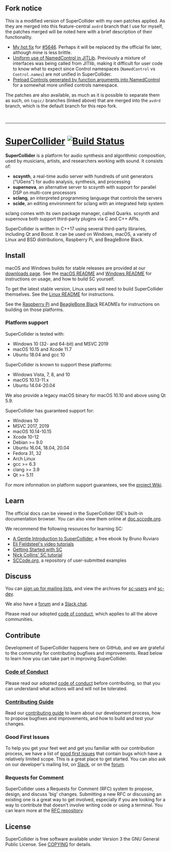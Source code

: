 Fork notice
---

This is a modified version of SuperCollider with my own patches applied. As they are merged into this feature-central `avdrd` branch that I use for myself, the patches merged will be noted here with a brief description of their functionality.

* [My hot fix](https://github.com/avdrd/supercollider/tree/topic/fix-BusPlug-value-for-UGens) for [#5646](https://github.com/supercollider/supercollider/issues/5645). Perhaps it will be replaced by the official fix later, although mine is less brittle.
* [Uniform use of NamedControl in JITLib](https://github.com/avdrd/supercollider/tree/topic/use-NamedControl-instead-of-Control.names). Previously a mixture of interfaces was being called from JITlib, making it difficult for user code to know what to expect since Control namespaces (`NamedControl` vs `Control.names`) are not unified in SuperCollider.
* [Preload Controls generated by function arguments into NamedControl](https://github.com/avdrd/supercollider/tree/topic/NamedControl-preload-func-args) for a somewhat more unified controls namespace.

The patches are also available, as much as it is possible to separate them as such, on `topic/` branches (linked above) that are merged into the `avdrd` branch, which is the default branch for this repo fork.

&nbsp;

---

[SuperCollider](https://supercollider.github.io/) [![Build Status](https://github.com/supercollider/supercollider/actions/workflows/actions.yml/badge.svg?branch=develop)](https://github.com/supercollider/supercollider/actions/workflows/actions.yml)
=========================

**SuperCollider** is a platform for audio synthesis and algorithmic composition, used by musicians, artists, and researchers working with sound. It consists of:

- **scsynth**, a real-time audio server with hundreds of unit generators ("UGens") for audio analysis, synthesis, and processing
- **supernova**, an alternative server to scsynth with support for parallel DSP on multi-core processors
- **sclang**, an interpreted programming language that controls the servers
- **scide**, an editing environment for sclang with an integrated help system

sclang comes with its own package manager, called Quarks. scsynth and supernova both support third-party plugins via C and C++ APIs.

SuperCollider is written in C++17 using several third-party libraries, including Qt and Boost. It can be used on Windows, macOS, a variety of Linux and BSD distributions, Raspberry Pi, and BeagleBone Black.

Install
-------

macOS and Windows builds for stable releases are provided at our [downloads page][downloads page]. See the [macOS README](README_MACOS.md) and [Windows README](README_WINDOWS.md) for instructions on usage, and how to build SC yourself.

To get the latest stable version, Linux users will need to build SuperCollider themselves. See the [Linux README](README_LINUX.md) for instructions.

See the [Raspberry Pi](README_RASPBERRY_PI.md) and [BeagleBone Black](README_BEAGLEBONE_BLACK.md) READMEs for instructions on building on those platforms.

[downloads page]: https://supercollider.github.io/download

### Platform support

SuperCollider is tested with:
- Windows 10 (32- and 64-bit) and MSVC 2019
- macOS 10.15 and Xcode 11.7
- Ubuntu 18.04 and gcc 10

SuperCollider is known to support these platforms:
- Windows Vista, 7, 8, and 10
- macOS 10.13-11.x
- Ubuntu 14.04-20.04

We also provide a legacy macOS binary for macOS 10.10 and above using Qt 5.9.

SuperCollider has guaranteed support for:
- Windows 10
- MSVC 2017, 2019
- macOS 10.14-10.15
- Xcode 10-12
- Debian >= 9.0
- Ubuntu 16.04, 18.04, 20.04
- Fedora 31, 32
- Arch Linux
- gcc >= 6.3
- clang >= 3.9
- Qt >= 5.11

For more information on platform support guarantees, see the [project
Wiki](https://github.com/supercollider/supercollider/wiki/Platform-Support).

Learn
-----

The official docs can be viewed in the SuperCollider IDE's built-in documentation browser. You can also view them online at [doc.sccode.org](http://doc.sccode.org/).

We recommend the following resources for learning SC:

- [A Gentle Introduction to SuperCollider](https://works.bepress.com/bruno-ruviaro/3/), a free ebook by Bruno Ruviaro
- [Eli Fieldsteel's video tutorials](https://www.youtube.com/playlist?list=PLPYzvS8A_rTaNDweXe6PX4CXSGq4iEWYC)
- [Getting Started with SC](http://doc.sccode.org/Tutorials/Getting-Started/00-Getting-Started-With-SC.html)
- [Nick Collins' SC tutorial](https://composerprogrammer.com/teaching/supercollider/sctutorial/tutorial.html)
- [SCCode.org](http://sccode.org/), a repository of user-submitted examples

Discuss
-------

You can [sign up for mailing lists][list signup], and view the archives for [sc-users][sc-users archives] and [sc-dev][sc-dev archives].

We also have a [forum][Discourse] and a [Slack chat][Slack].

Please read our adopted [code of conduct](CODE_OF_CONDUCT.md), which applies to all the above communities.

[list signup]: http://www.birmingham.ac.uk/facilities/ea-studios/research/supercollider/mailinglist.aspx
[sc-users archives]: https://www.listarc.bham.ac.uk/lists/sc-users/
[sc-dev archives]: https://www.listarc.bham.ac.uk/lists/sc-dev/
[Discourse]: https://scsynth.org/
[Slack]: https://join.slack.com/t/scsynth/shared_invite/zt-ezoyz15j-SVM7JVul94pxtDiUDRnd0w

Contribute
----------

Development of SuperCollider happens here on GitHub, and we are grateful to the community for contributing bugfixes and improvements. Read below to learn how you can take part in improving SuperCollider.

### [Code of Conduct](CODE_OF_CONDUCT.md)

Please read our adopted [code of conduct](CODE_OF_CONDUCT.md) before contributing, so that you can understand what actions will and will not be tolerated.

### [Contributing Guide](https://github.com/supercollider/supercollider/wiki)

Read our [contributing guide](https://github.com/supercollider/supercollider/wiki) to learn about our development process, how to propose bugfixes and improvements, and how to build and test your changes.

### Good First Issues

To help you get your feet wet and get you familiar with our contribution process, we have a list of [good first issues](https://github.com/supercollider/supercollider/labels/good%20first%20issue) that contain bugs which have a relatively limited scope. This is a great place to get started. You can also ask on our developer's mailing list, on [Slack][Slack], or on the [forum][Discourse].

### Requests for Comment

SuperCollider uses a Requests for Comment (RFC) system to propose, design, and discuss 'big' changes. Submitting a new RFC or discussing an existing one is a great way to get involved, especially if you are looking for a way to contribute that doesn't involve writing code or using a terminal. You can learn more at the [RFC repository](https://github.com/supercollider/rfcs).

License
-------

SuperCollider is free software available under Version 3 the GNU General Public License. See [COPYING](COPYING) for details.
